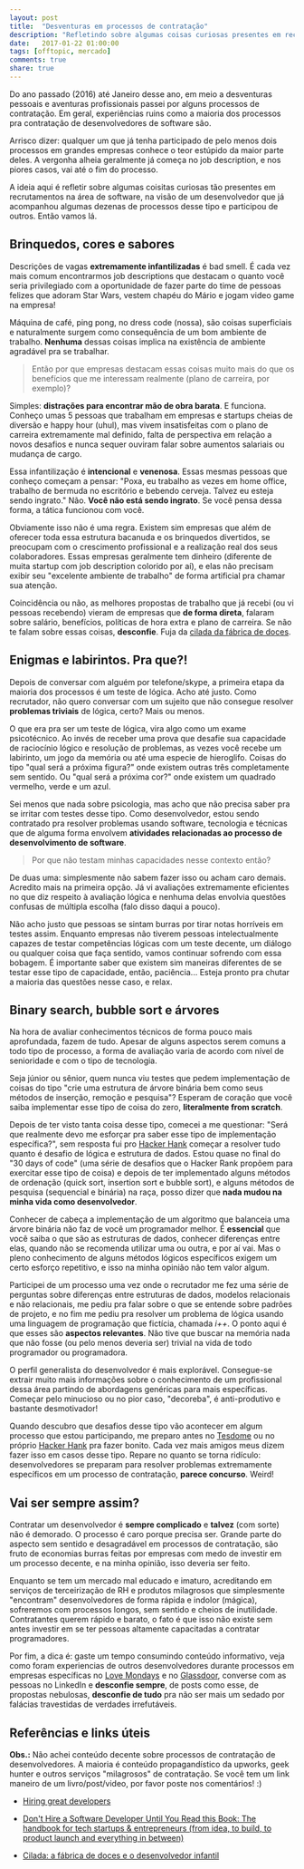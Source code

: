 ```yaml
---
layout: post
title:  "Desventuras em processos de contratação"
description: "Refletindo sobre algumas coisas curiosas presentes em recrutamentos na área de software."
date:   2017-01-22 01:00:00
tags: [offtopic, mercado]
comments: true
share: true
---
```



Do ano passado (2016) até Janeiro desse ano, em meio a desventuras pessoais e aventuras profissionais passei por alguns processos de contratação. Em geral, experiências ruins como a maioria dos processos pra contratação de desenvolvedores de software são.

Arrisco dizer: qualquer um que já tenha participado de pelo menos dois processos em grandes empresas conhece o teor estúpido da maior parte deles. A vergonha alheia geralmente já começa no job description, e nos piores casos, vai até o fim do processo. 

A ideia aqui é refletir sobre algumas coisitas curiosas tão presentes em recrutamentos na área de software, na visão de um desenvolvedor que já acompanhou algumas dezenas de processos desse tipo e participou de outros. Então vamos lá.


Brinquedos, cores e sabores
-------------
Descrições de vagas **extremamente infantilizadas** é bad smell. É cada vez mais comum encontrarmos job descriptions que destacam o quanto você seria privilegiado com a oportunidade de fazer parte do time de pessoas felizes que adoram Star Wars, vestem chapéu do Mário e jogam video game na empresa! 

Máquina de café, ping pong, no dress code (nossa), são coisas superficiais e naturalmente surgem como consequência de um bom ambiente de trabalho. **Nenhuma** dessas coisas implica na existência de ambiente agradável pra se trabalhar. 

> Então por que empresas destacam essas coisas muito mais do que os benefícios que me interessam realmente (plano de carreira, por exemplo)?

Simples: **distrações para encontrar mão de obra barata**. E funciona. Conheço umas 5 pessoas que trabalham em empresas e startups cheias de diversão e happy hour (uhul), mas vivem insatisfeitas com o plano de carreira extremamente mal definido, falta de perspectiva em relação a novos desafios e nunca sequer ouviram falar sobre aumentos salariais ou mudança de cargo.

Essa infantilização é **intencional** e **venenosa**. Essas mesmas pessoas que conheço começam a pensar: "Poxa, eu trabalho as vezes em home office, trabalho de bermuda no escritório e bebendo cerveja. Talvez eu esteja sendo ingrato." Não. **Você não está sendo ingrato**. Se você pensa dessa forma, a tática funcionou com você.

Obviamente isso não é uma regra. Existem sim empresas que além de oferecer toda essa estrutura bacanuda e os brinquedos divertidos, se preocupam com o crescimento profissional e a realização real dos seus colaboradores. Essas empresas geralmente tem dinheiro (diferente de muita startup com job description colorido por aí), e elas não precisam exibir seu "excelente ambiente de trabalho" de forma artificial pra chamar sua atenção.

Coincidência ou não, as melhores propostas de trabalho que já recebi (ou vi pessoas recebendo)  vieram de empresas que **de forma direta**, falaram sobre salário, benefícios, políticas de hora extra e plano de carreira. Se não te falam sobre essas coisas, **desconfie**. Fuja da [cilada da fábrica de doces](http://www.itexto.net/devkico/?p=1460).

Enigmas e labirintos. Pra que?!
----
Depois de conversar com alguém por telefone/skype, a primeira etapa da maioria dos processos é um teste de lógica. Acho até justo. Como recrutador, não quero conversar com um sujeito que não consegue resolver **problemas triviais** de lógica, certo? Mais ou menos.

O que era pra ser um teste de lógica, vira algo como um exame psicotécnico. Ao invés de receber uma prova que desafie sua capacidade de raciocínio lógico e resolução de problemas, as vezes você recebe um labirinto, um jogo da memória ou até uma especie de hieroglifo. Coisas do tipo "qual será a próxima figura?" onde existem outras três completamente sem sentido. Ou "qual será a próxima cor?" onde existem um quadrado vermelho, verde e um azul. 

Sei menos que nada sobre psicologia, mas acho que não precisa saber pra se irritar com testes desse tipo. Como desenvolvedor, estou sendo contratado pra resolver problemas usando software, tecnologia e técnicas que de alguma forma envolvem **atividades relacionadas ao processo de desenvolvimento de software**. 

> Por que não testam minhas capacidades nesse contexto então? 

De duas uma: simplesmente não sabem fazer isso ou acham caro demais. Acredito mais na primeira opção. Já vi avaliações extremamente eficientes no que diz respeito à avaliação lógica e nenhuma delas envolvia questões confusas de múltipla escolha (falo disso daqui a pouco).

Não acho justo que pessoas se sintam burras por tirar notas horríveis em testes assim. Enquanto empresas não tiverem pessoas intelectualmente capazes de testar competências lógicas com um teste decente, um diálogo ou qualquer coisa que faça sentido, vamos continuar sofrendo com essa bobagem. É importante saber que existem sim maneiras diferentes de se testar esse tipo de capacidade, então, paciência... Esteja pronto pra chutar a maioria das questões nesse caso, e relax.

Binary search, bubble sort e árvores
----
Na hora de avaliar conhecimentos técnicos de forma pouco mais aprofundada, fazem de tudo. Apesar de alguns aspectos serem comuns a todo tipo de processo, a forma de avaliação varia de acordo com nível de senioridade e com o tipo de tecnologia.

Seja júnior ou sênior, quem nunca viu testes que pedem implementação de coisas do tipo "crie uma estrutura de árvore binária bem como seus métodos de inserção, remoção e pesquisa"? Esperam de coração que você saiba implementar esse tipo de coisa do zero, **literalmente from scratch**.

Depois de ter visto tanta coisa desse tipo, comecei a me questionar: "Será que realmente devo me esforçar pra saber esse tipo de implementação específica?", sem resposta fui pro [Hacker Hank](hackerrank.com) começar a resolver tudo quanto é desafio de lógica e estrutura de dados. Estou quase no final do "30 days of code" (uma série de desafios que o Hacker Rank propõem para exercitar esse tipo de coisa) e depois de ter implementado alguns métodos de ordenação (quick sort, insertion sort e bubble sort), e alguns métodos de pesquisa (sequencial e binária) na raça, posso dizer que **nada mudou na minha vida como desenvolvedor**.

Conhecer de cabeça a implementação de um algoritmo que balanceia uma árvore binária não faz de você um programador melhor. É **essencial** que você saiba o que são as estruturas de dados, conhecer diferenças entre elas, quando não se recomenda utilizar uma ou outra, e por aí vai. Mas o pleno conhecimento de alguns métodos lógicos específicos exigem um certo esforço repetitivo, e isso na minha opinião não tem valor algum.

Participei de um processo uma vez onde o recrutador me fez uma série de perguntas sobre diferenças entre estruturas de dados, modelos relacionais e não relacionais, me pediu pra falar sobre o que se entende sobre padrões de projeto, e no fim me pediu pra resolver um problema de lógica usando uma linguagem de programação que fictícia, chamada *i++*. O ponto aqui é que esses são **aspectos relevantes**. Não tive que buscar na memória nada que não fosse (ou pelo menos deveria ser) trivial na vida de todo programador ou programadora.

O perfil generalista do desenvolvedor é mais explorável. Consegue-se extrair muito mais informações sobre o conhecimento de um profissional dessa área partindo de abordagens genéricas para mais específicas. Começar pelo minucioso ou no pior caso, "decoreba", é anti-produtivo e bastante desmotivador! 

Quando descubro que desafios desse tipo vão acontecer em algum processo que estou participando, me preparo antes no [Tesdome](https://www.testdome.com) ou no próprio [Hacker Hank](hackerrank.com) pra fazer bonito. Cada vez mais amigos meus dizem fazer isso em casos desse tipo. Repare no quanto se torna ridículo: desenvolvedores se preparam para resolver problemas extremamente específicos em um processo de contratação, **parece concurso**. Weird!

Vai ser sempre assim?
----
Contratar um desenvolvedor é **sempre complicado** e **talvez** (com sorte) não é demorado. O processo é caro porque precisa ser. Grande parte do aspecto sem sentido e desagradável em processos de contratação, são fruto de economias burras feitas por empresas com medo de investir em um processo decente, e na minha opinião, isso deveria ser feito. 

Enquanto se tem um mercado mal educado e imaturo, acreditando em serviços de terceirização de RH e produtos milagrosos que simplesmente "encontram" desenvolvedores de forma rápida e indolor (mágica), sofreremos com processos longos, sem sentido e cheios de inutilidade. Contratantes querem rápido e barato, o fato é que isso não existe sem  antes investir em se ter pessoas altamente capacitadas a contratar programadores. 

Por fim, a dica é: gaste um tempo consumindo conteúdo informativo, veja como foram experiencias de outros desenvolvedores durante processos em empresas específicas no [Love Mondays](https://www.lovemondays.com.br/) e no [Glassdoor](https://www.glassdoor.com), converse com as pessoas no LinkedIn e **desconfie sempre**, de posts como esse, de propostas nebulosas, **desconfie de tudo** pra não ser mais um sedado por falácias travestidas de verdades irrefutáveis.



Referências e links úteis
-------------

**Obs.:** Não achei conteúdo decente sobre processos de contratação de desenvolvedores. A maioria é conteúdo propagandístico da upworks, geek hunter e outros serviços "milagrosos" de contratação. Se você tem um link maneiro de um livro/post/video, por favor poste nos comentários! :)

- [Hiring great developers](http://www.infoworld.com/article/2609792/it-careers/7-simple-rules-for-hiring-great-developers.html)

- [Don't Hire a Software Developer Until You Read this Book: The handbook for tech startups & entrepreneurs (from idea, to build, to product launch and everything in between)](https://www.amazon.com/Dont-Hire-Software-Developer-Until-ebook/dp/B01LY5C1IK)

- [Cilada: a fábrica de doces e o desenvolvedor infantil](http://www.itexto.net/devkico/?p=1460)


